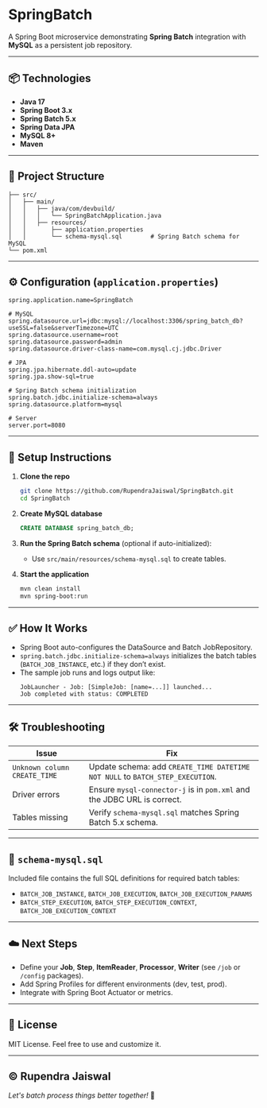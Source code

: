
# SpringBatch

A Spring Boot microservice demonstrating **Spring Batch** integration with **MySQL** as a persistent job repository.

---

## 📦 Technologies

- **Java 17**
- **Spring Boot 3.x**
- **Spring Batch 5.x**
- **Spring Data JPA**
- **MySQL 8+**
- **Maven**

---

## 🧱 Project Structure

```
├── src/
│   ├── main/
│   │   ├── java/com/devbuild/
│   │   │   └── SpringBatchApplication.java
│   │   ├── resources/
│   │       ├── application.properties
│   │       └── schema-mysql.sql        # Spring Batch schema for MySQL
└── pom.xml
```

---

## ⚙️ Configuration (`application.properties`)

```properties
spring.application.name=SpringBatch

# MySQL
spring.datasource.url=jdbc:mysql://localhost:3306/spring_batch_db?useSSL=false&serverTimezone=UTC
spring.datasource.username=root
spring.datasource.password=admin
spring.datasource.driver-class-name=com.mysql.cj.jdbc.Driver

# JPA
spring.jpa.hibernate.ddl-auto=update
spring.jpa.show-sql=true

# Spring Batch schema initialization
spring.batch.jdbc.initialize-schema=always
spring.datasource.platform=mysql

# Server
server.port=8080
```

---

## 🚀 Setup Instructions

1. **Clone the repo**  
   ```bash
   git clone https://github.com/RupendraJaiswal/SpringBatch.git
   cd SpringBatch
   ```

2. **Create MySQL database**  
   ```sql
   CREATE DATABASE spring_batch_db;
   ```

3. **Run the Spring Batch schema** (optional if auto-initialized):  
   - Use `src/main/resources/schema-mysql.sql` to create tables.

4. **Start the application**  
   ```bash
   mvn clean install
   mvn spring-boot:run
   ```

---

## ✅ How It Works

- Spring Boot auto-configures the DataSource and Batch JobRepository.
- `spring.batch.jdbc.initialize-schema=always` initializes the batch tables (`BATCH_JOB_INSTANCE`, etc.) if they don’t exist.
- The sample job runs and logs output like:
  ```
  JobLauncher - Job: [SimpleJob: [name=...]] launched...
  Job completed with status: COMPLETED
  ```

---

## 🛠️ Troubleshooting

| Issue | Fix |
| --- | --- |
| `Unknown column CREATE_TIME` | Update schema: add `CREATE_TIME DATETIME NOT NULL` to `BATCH_STEP_EXECUTION`. |
| Driver errors | Ensure `mysql-connector-j` is in `pom.xml` and the JDBC URL is correct. |
| Tables missing | Verify `schema-mysql.sql` matches Spring Batch 5.x schema. |

---

## 🧩 `schema-mysql.sql`

Included file contains the full SQL definitions for required batch tables:

- `BATCH_JOB_INSTANCE`, `BATCH_JOB_EXECUTION`, `BATCH_JOB_EXECUTION_PARAMS`
- `BATCH_STEP_EXECUTION`, `BATCH_STEP_EXECUTION_CONTEXT`, `BATCH_JOB_EXECUTION_CONTEXT`

---

## ☁️ Next Steps

- Define your **Job**, **Step**, **ItemReader**, **Processor**, **Writer** (see `/job` or `/config` packages).
- Add Spring Profiles for different environments (dev, test, prod).
- Integrate with Spring Boot Actuator or metrics.

---

## 📝 License

MIT License. Feel free to use and customize it.

---

## © Rupendra Jaiswal

*Let's batch process things better together!* 🚀

